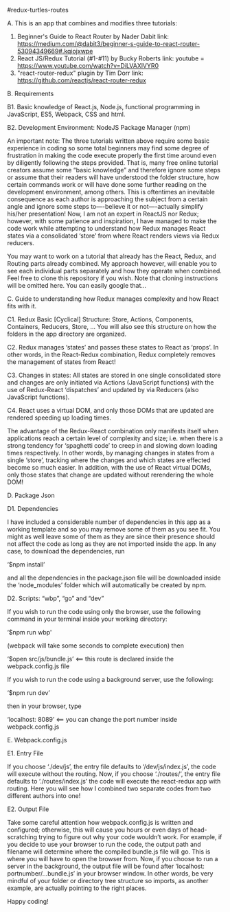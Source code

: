 #redux-turtles-routes

A.  This is an app that combines and modifies three tutorials:

1) Beginner's Guide to React Router by Nader Dabit
     link:  https://medium.com/@dabit3/beginner-s-guide-to-react-router-53094349669#.kqiojxwpe
2) React JS/Redux Tutorial (#1-#11) by Bucky Roberts
     link: youtube = https://www.youtube.com/watch?v=DiLVAXlVYR0
3) "react-router-redux" plugin by Tim Dorr
     link:  https://github.com/reactjs/react-router-redux

B.  Requirements

B1.  Basic knowledge of React.js, Node.js, functional programming in JavaScript, ES5, Webpack, CSS and html.  

B2.  Development Environment:  NodeJS Package Manager (npm) 

An important note:  The three tutorials written above require some basic experience in coding so some total beginners may find some degree of frustration in making the code execute properly the first time around even by diligently following the steps provided.  That is, many free online tutorial creators assume some “basic knowledge” and therefore ignore some steps or assume that their readers will have understood the folder structure, how certain commands work or will have done some further reading on the development environment, among others.  This is oftentimes an inevitable consequence as each author is approaching the subject from a certain angle and ignore some steps to—-believe it or not—-actually simplify his/her presentation!  Now, I am not an expert in ReactJS nor Redux; however, with some patience and inspiration, I have managed to make the code work while attempting to understand how Redux manages React states via a consolidated ‘store’ from where React renders views via Redux reducers.  

You may want to work on a tutorial that already has the React, Redux, and Routing parts already combined.  My approach however, will enable you to see each individual parts separately and how they operate when combined.  Feel free to clone this repository if you wish.
Note that cloning instructions will be omitted here.  You can easily google that…

C.  Guide to understanding how Redux manages complexity and how React fits with it.

C1.  Redux Basic [Cyclical] Structure:  Store, Actions, Components, Containers, Reducers, Store, ...  You will also see this structure on how the folders in the app directory are organized.

C2.  Redux manages ‘states’ and passes these states to React as ‘props’.  In other words, in the React-Redux combination, Redux completely removes the management of states from React!

C3.  Changes in states:  All states are stored in one single consolidated store and changes are only initiated via Actions (JavaScript functions) with the use of Redux-React ‘dispatches’ and updated by via Reducers (also JavaScript functions).

C4.  React uses a virtual DOM, and only those DOMs that are updated are rendered speeding up loading times.

The advantage of the Redux-React combination only manifests itself when applications reach a certain level of complexity and size; i.e. when there is a strong tendency for ‘spaghetti code’ to creep in and slowing down loading times respectively.  In other words, by managing changes in states from a single ‘store’, tracking where the changes and which states are effected become so much easier.  In addition, with the use of React virtual DOMs, only those states that change are updated without rerendering the whole DOM!

D. Package Json 

D1.  Dependencies

I have included a considerable number of dependencies in this app as a working template and so you may remove some of them as you see fit.  You might as well leave some of them as they are since their presence should not affect the code as long as they are not imported inside the app.  In any case, to download the dependencies, run

‘$npm install’

and all the dependencies in the package.json file will be downloaded inside the ‘node_modules’ folder which will automatically be created by npm.

D2.  Scripts: “wbp”, “go” and “dev”

If you wish to run the code using only the browser, use the following command in your terminal inside your working directory:

‘$npm run wbp'

(webpack will take some seconds to complete execution) then 

‘$open src/js/bundle.js’  <== this route is declared inside the webpack.config.js file

If you wish to run the code using a background server, use the following:

‘$npm run dev’

then in your browser, type

‘localhost: 8089’  <== you can change the port number inside webpack.config.js

E.  Webpack.config.js

E1.  Entry File

If you choose ‘./dev/js’, the entry file defaults to ‘/dev/js/index.js’, the code will execute without the routing.  Now, if you choose ‘./routes/‘, the entry file defaults to ‘./routes/index.js’ the code will execute the react-redux app with routing.  Here you will see how I combined two separate codes from two different authors into one!

E2.  Output File

Take some careful attention how webpack.config.js is written and configured; otherwise, this will cause you hours or even days of head-scratching trying to figure out why your code wouldn’t work.  For example, if you decide to use your browser to run the code, the output path and filename will determine where the compiled bundle.js file will go.  This is where you will have to open the browser from.  Now, if you choose to run a server in the background, the output file will be found after ‘localhost: portnumber/…bundle.js’ in your browser window.  In other words, be very mindful of your folder or directory tree structure so imports, as another example, are actually pointing to the right places.

Happy coding!



